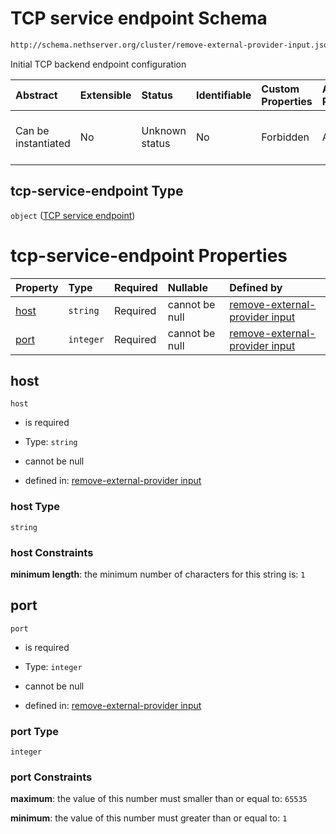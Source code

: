 # TCP service endpoint Schema

```txt
http://schema.nethserver.org/cluster/remove-external-provider-input.json#/$defs/tcp-service-endpoint
```

Initial TCP backend endpoint configuration

| Abstract            | Extensible | Status         | Identifiable | Custom Properties | Additional Properties | Access Restrictions | Defined In                                                                                                  |
| :------------------ | :--------- | :------------- | :----------- | :---------------- | :-------------------- | :------------------ | :---------------------------------------------------------------------------------------------------------- |
| Can be instantiated | No         | Unknown status | No           | Forbidden         | Allowed               | none                | [remove-external-provider-input.json\*](cluster/remove-external-provider-input.json "open original schema") |

## tcp-service-endpoint Type

`object` ([TCP service endpoint](remove-external-provider-input-defs-tcp-service-endpoint.md))

# tcp-service-endpoint Properties

| Property      | Type      | Required | Nullable       | Defined by                                                                                                                                                                                                                           |
| :------------ | :-------- | :------- | :------------- | :----------------------------------------------------------------------------------------------------------------------------------------------------------------------------------------------------------------------------------- |
| [host](#host) | `string`  | Required | cannot be null | [remove-external-provider input](remove-external-provider-input-defs-tcp-service-endpoint-properties-host.md "http://schema.nethserver.org/cluster/remove-external-provider-input.json#/$defs/tcp-service-endpoint/properties/host") |
| [port](#port) | `integer` | Required | cannot be null | [remove-external-provider input](remove-external-provider-input-defs-tcp-service-endpoint-properties-port.md "http://schema.nethserver.org/cluster/remove-external-provider-input.json#/$defs/tcp-service-endpoint/properties/port") |

## host



`host`

* is required

* Type: `string`

* cannot be null

* defined in: [remove-external-provider input](remove-external-provider-input-defs-tcp-service-endpoint-properties-host.md "http://schema.nethserver.org/cluster/remove-external-provider-input.json#/$defs/tcp-service-endpoint/properties/host")

### host Type

`string`

### host Constraints

**minimum length**: the minimum number of characters for this string is: `1`

## port



`port`

* is required

* Type: `integer`

* cannot be null

* defined in: [remove-external-provider input](remove-external-provider-input-defs-tcp-service-endpoint-properties-port.md "http://schema.nethserver.org/cluster/remove-external-provider-input.json#/$defs/tcp-service-endpoint/properties/port")

### port Type

`integer`

### port Constraints

**maximum**: the value of this number must smaller than or equal to: `65535`

**minimum**: the value of this number must greater than or equal to: `1`
